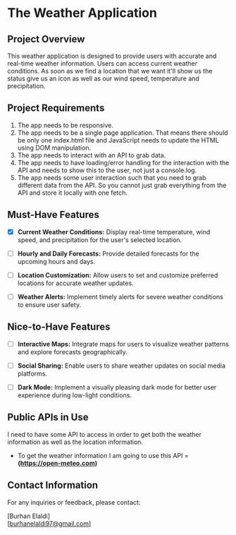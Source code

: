 # The Weather Application

## Project Overview

This weather application is designed to provide users with accurate and real-time weather information. Users can access current weather conditions. As soon as we find a location that we want it'll show us the status give us an icon as well as our wind speed, temperature and precipitation.

## Project Requirements

1. The app needs to be responsive.
2. The app needs to be a single page application. That means there should be only one index.html file and JavaScript needs to update the HTML using DOM manipulation.
3. The app needs to interact with an API to grab data.
4. The app needs to have loading/error handling for the interaction with the API and needs to show this to the user, not just a console.log.
5. The app needs some user interaction such that you need to grab different data from the API. So you cannot just grab everything from the API and store it locally with one fetch.


## Must-Have Features

- [x] **Current Weather Conditions:** Display real-time temperature, wind speed, and precipitation for the user's selected location.

- [ ] **Hourly and Daily Forecasts:** Provide detailed forecasts for the upcoming hours and days.

- [ ] **Location Customization:** Allow users to set and customize preferred locations for accurate weather updates.

- [ ] **Weather Alerts:** Implement timely alerts for severe weather conditions to ensure user safety.

## Nice-to-Have Features

- [ ] **Interactive Maps:** Integrate maps for users to visualize weather patterns and explore forecasts geographically.

- [ ] **Social Sharing:** Enable users to share weather updates on social media platforms.

- [ ] **Dark Mode:** Implement a visually pleasing dark mode for better user experience during low-light conditions.

## Public APIs in Use

I need to have some API to access in order to get both the weather information as well as the location information.
- To get the weather information I am going to use this API = **(https://open-meteo.com)**


## Contact Information

For any inquiries or feedback, please contact:

[Burhan Elaldi]  
[burhanelaldi97@gmail.com]
